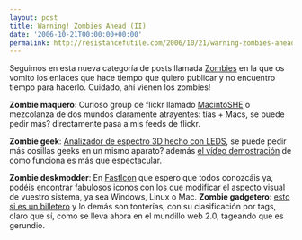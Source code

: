 ```yaml
---
layout: post
title: Warning! Zombies Ahead (II)
date: '2006-10-21T00:00:00+00:00'
permalink: http://resistancefutile.com/2006/10/21/warning-zombies-ahead-ii/
---
```

<a href="http://resistancefutile.blogspot.com/search/label/Zombies"><img style="float:right; margin:0 0 10px 10px;cursor:pointer; cursor:hand;" src="http://photos1.blogger.com/blogger2/4553/2422/1600/Imagen%2021.jpg" border="0" alt="" /></a>Seguimos en esta nueva categoría de posts llamada <a href="http://resistancefutile.blogspot.com/search/label/Zombies">Zombies</a> en la que os vomito los enlaces que hace tiempo que quiero publicar y no encuentro tiempo para hacerlo. Cuidado, ahí vienen los zombies!

<span style="font-weight:bold;">Zombie maquero: </span> Curioso group de flickr llamado <a href="http://www.flickr.com/groups/macintoshe/pool/">MacintoSHE</a> o mezcolanza de dos mundos claramente atrayentes: tías + Macs, se puede pedir más? directamente pasa a mis feeds de flickr.

<span style="font-weight:bold;">Zombie geek</span>: <a href="http://www.techeblog.com/index.php/tech-gadget/3d-display-cube-audio">Analizador de espectro 3D hecho con LEDS</a>, se puede pedir más cosillas geeks en un mismo aparato? además <a href="http://www.youtube.com/watch?v=OYgk68M2VE4">el vídeo demostración</a> de como funciona es más que espectacular.

<span style="font-weight:bold;">Zombie deskmodder</span>: En <a href="http://www.fasticon.com/downloads.html">FastIcon</a> que espero que todos conozcáis ya, podéis encontrar fabulosos iconos  con los que modificar el aspecto visual de vuestro sistema, ya sea Windows, Linux o Mac.
<span style="font-weight:bold;">
Zombie gadgetero</span>: <a href="http://www.techeblog.com/index.php/tech-gadget/wallet-20">esto si es un billetero</a> y lo demás son tonterías, con su clasificación por tags, claro que sí, como se lleva ahora en el mundillo web 2.0, tageando que es gerundio.
